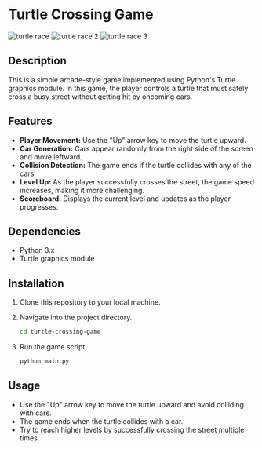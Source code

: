 # Turtle Crossing Game

![turtle race](https://github.com/user-attachments/assets/9438bac1-92ab-43bc-840d-c2a40a0ba0ae)
![turtle race 2](https://github.com/user-attachments/assets/a8d59df7-15ce-4b0d-8ca5-d0524de524e5)
![turtle race 3](https://github.com/user-attachments/assets/ef56838c-784c-4ae7-8050-f1732ed966ec)


## Description
This is a simple arcade-style game implemented using Python's Turtle graphics module. In this game, the player controls a turtle that must safely cross a busy street without getting hit by oncoming cars.

## Features
- **Player Movement:** Use the "Up" arrow key to move the turtle upward.
- **Car Generation:** Cars appear randomly from the right side of the screen and move leftward.
- **Collision Detection:** The game ends if the turtle collides with any of the cars.
- **Level Up:** As the player successfully crosses the street, the game speed increases, making it more challenging.
- **Scoreboard:** Displays the current level and updates as the player progresses.

## Dependencies
- Python 3.x
- Turtle graphics module

## Installation
1. Clone this repository to your local machine.
 
2. Navigate into the project directory.
   ```bash
   cd turtle-crossing-game
   ```
3. Run the game script.
   ```bash
   python main.py
   ```

## Usage
- Use the "Up" arrow key to move the turtle upward and avoid colliding with cars.
- The game ends when the turtle collides with a car.
- Try to reach higher levels by successfully crossing the street multiple times.

